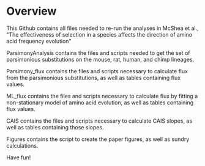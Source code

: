 # Overview

This Github contains all files needed to re-run the analyses in McShea et al., "The effectiveness of selection in a species affects the direction of amino acid frequency evolution"


ParsimonyAnalysis contains the files and scripts needed to get the set of parsimonious substitutions on the mouse, rat, human, and chimp lineages.

Parsimony_flux contains the files and scripts necessary to calculate flux from the parsimonious substitutions, as well as tables containing flux values.

ML_flux contains the files and scripts necessary to calculate flux by fitting a non-stationary model of amino acid evolution, as well as tables containing flux values.

CAIS contains the files and scripts necessary to calculate CAIS slopes, as well as tables containing those slopes.

Figures contains the script to create the paper figures, as well as sundry calculations. 


Have fun!
